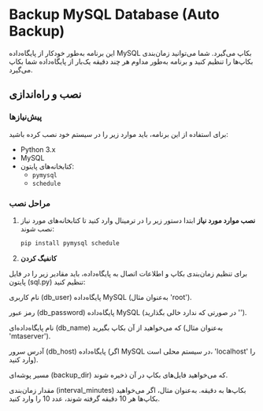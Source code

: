 # Backup MySQL Database (Auto Backup)

این برنامه به‌طور خودکار از پایگاه‌داده MySQL بکاپ می‌گیرد. شما می‌توانید زمان‌بندی بکاپ‌ها را تنظیم کنید و برنامه به‌طور مداوم هر چند دقیقه یک‌بار از پایگاه‌داده شما بکاپ می‌گیرد.

## نصب و راه‌اندازی

### پیش‌نیازها
برای استفاده از این برنامه، باید موارد زیر را در سیستم خود نصب کرده باشید:

- Python 3.x
- MySQL
- کتابخانه‌های پایتون:
  - `pymysql`
  - `schedule`

### مراحل نصب

1. **نصب موارد مورد نیاز**
   ابتدا دستور زیر را در ترمینال وارد کنید تا کتابخانه‌های مورد نیاز نصب شوند:

   ```bash
   pip install pymysql schedule
   ```
2. **کانفیگ کردن**


برای تنظیم زمان‌بندی بکاپ و اطلاعات اتصال به پایگاه‌داده، باید مقادیر زیر را در فایل پایتون (sql.py) تنظیم کنید:

نام کاربری (db_user) پایگاه‌داده MySQL (به‌عنوان مثال 'root').

رمز عبور (db_password) پایگاه‌داده MySQL (در صورتی که ندارد خالی بگذارید '').

نام پایگاه‌داده‌ای (db_name) که می‌خواهید از آن بکاپ بگیرید (به‌عنوان مثال 'mtaserver').

آدرس سرور (db_host) پایگاه‌داده (اگر MySQL در سیستم محلی است، 'localhost' را وارد کنید).

مسیر پوشه‌ای (backup_dir) که می‌خواهید فایل‌های بکاپ در آن ذخیره شوند.

مقدار زمان‌بندی (interval_minutes) بکاپ‌ها به دقیقه. به‌عنوان مثال، اگر می‌خواهید بکاپ‌ها هر 10 دقیقه گرفته شوند، عدد 10 را وارد کنید.
